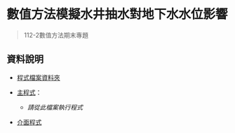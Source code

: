 # 數值方法模擬水井抽水對地下水水位影響
> 112-2數值方法期末專題

## 資料說明
- [程式檔案資料夾](Final_Project)

- [主程式](Final_Project/groundwater.py)：
  - *請從此檔案執行程式*
  
- [介面程式](Final_Project/GUI_v1.py)

